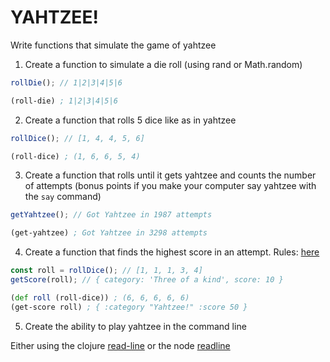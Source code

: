 # YAHTZEE!

Write functions that simulate the game of yahtzee

1. Create a function to simulate a die roll (using rand or Math.random)

```javascript
rollDie(); // 1|2|3|4|5|6
```

```clojure
(roll-die) ; 1|2|3|4|5|6
```

2. Create a function that rolls 5 dice like as in yahtzee

```javascript
rollDice(); // [1, 4, 4, 5, 6]
```

```clojure
(roll-dice) ; (1, 6, 6, 5, 4)
```

3. Create a function that rolls until it gets yahtzee and counts the number of attempts (bonus points if you make your computer say yahtzee with the `say` command)

```javascript
getYahtzee(); // Got Yahtzee in 1987 attempts
```

```clojure
(get-yahtzee) ; Got Yahtzee in 3298 attempts
```

4. Create a function that finds the highest score in an attempt. Rules: [here](https://en.wikipedia.org/wiki/Yahtzee#Rules)

```javascript
const roll = rollDice(); // [1, 1, 1, 3, 4]
getScore(roll); // { category: 'Three of a kind', score: 10 }
```

```clojure
(def roll (roll-dice)) ; (6, 6, 6, 6, 6)
(get-score roll) ; { :category "Yahtzee!" :score 50 }
```

5. Create the ability to play yahtzee in the command line

Either using the clojure [read-line](http://clojuredocs.org/clojure.core/read-line) or the node [readline](https://nodejs.org/api/readline.html)

